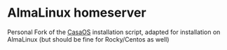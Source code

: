 # AlmaLinux homeserver
Personal Fork of the [CasaOS](https://github.com/IceWhaleTech/CasaOS) installation script, adapted for installation on AlmaLinux (but should be fine for Rocky/Centos as well)

